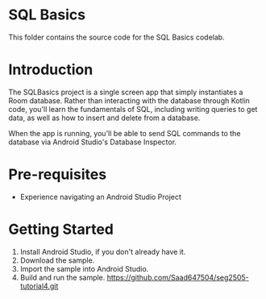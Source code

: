 # SQL Basics

This folder contains the source code for the SQL Basics codelab.

# Introduction

The SQLBasics project is a single screen app that simply instantiates a Room database. Rather than interacting with the database through Kotlin code, you'll learn the fundamentals of SQL, including writing queries to get data, as well as how to insert and delete from a database.

When the app is running, you'll be able to send SQL commands to the database via Android Studio's Database Inspector.

# Pre-requisites
* Experience navigating an Android Studio Project

# Getting Started
1. Install Android Studio, if you don't already have it.
2. Download the sample.
3. Import the sample into Android Studio.
4. Build and run the sample.
https://github.com/Saad647504/seg2505-tutorial4.git
